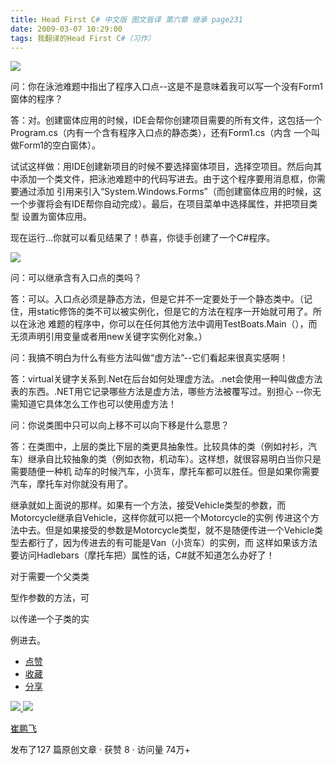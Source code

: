 ```yaml
---
title: Head First C# 中文版 图文皆译 第六章 继承 page231
date: 2009-03-07 10:29:00
tags: 我翻译的Head First C#（习作）
---
```

![](https://p-blog.csdn.net/images/p_blog_csdn_net/cuipengfei1/EntryImages/20090307/2009-03-07_09-47-22.jpg)

问：你在泳池难题中指出了程序入口点--这是不是意味着我可以写一个没有Form1窗体的程序？

答：对。创建窗体应用的时候，IDE会帮你创建项目需要的所有文件，这包括一个Program.cs（内有一个含有程序入口点的静态类），还有Form1.cs（内含
一个叫做Form1的空白窗体）。

试试这样做：用IDE创建新项目的时候不要选择窗体项目，选择空项目。然后向其中添加一个类文件，把泳池难题中的代码写进去。由于这个程序要用消息框，你需要通过添加
引用来引入“System.Windows.Forms”（而创建窗体应用的时候，这一个步骤将会有IDE帮你自动完成）。最后，在项目菜单中选择属性，并把项目类型
设置为窗体应用。

现在运行...你就可以看见结果了！恭喜，你徒手创建了一个C#程序。

![](https://p-blog.csdn.net/images/p_blog_csdn_net/cuipengfei1/EntryImages/20090307/2009-03-07_10-01-42.jpg)  

问：可以继承含有入口点的类吗？

答：可以。入口点必须是静态方法，但是它并不一定要处于一个静态类中。（记住，用static修饰的类不可以被实例化，但是它的方法在程序一开始就可用了。所以在泳池
难题的程序中，你可以在任何其他方法中调用TestBoats.Main（），而无须声明引用变量或者用new关键字实例化对象。）

问：我搞不明白为什么有些方法叫做“虚方法”--它们看起来很真实感啊！

答：virtual关键字关系到.Net在后台如何处理虚方法。.net会使用一种叫做虚方法表的东西。.NET用它记录哪些方法是虚方法，哪些方法被覆写过。别担心
--你无需知道它具体怎么工作也可以使用虚方法！

问：你说类图中只可以向上移不可以向下移是什么意思？

答：在类图中，上层的类比下层的类更具抽象性。比较具体的类（例如衬衫，汽车）继承自比较抽象的类（例如衣物，机动车）。这样想，就很容易明白当你只是需要随便一种机
动车的时候汽车，小货车，摩托车都可以胜任。但是如果你需要汽车，摩托车对你就没有用了。

继承就如上面说的那样。如果有一个方法，接受Vehicle类型的参数，而Motorcycle继承自Vehicle，这样你就可以把一个Motorcycle的实例
传进这个方法中去。但是如果接受的参数是Motorcycle类型，就不是随便传进一个Vehicle类型去都行了，因为传进去的有可能是Van（小货车）的实例，而
这样如果该方法要访问Hadlebars（摩托车把）属性的话，C#就不知道怎么办好了！

对于需要一个父类类

型作参数的方法，可

以传递一个子类的实

例进去。

  * [ 点赞  ](javascript:;)
  * [ 收藏  ](javascript:;)
  * [ 分享 ](javascript:;)

[ ![](https://profile.csdnimg.cn/5/2/5/3_cuipengfei1)
![](https://g.csdnimg.cn/static/user-reg-year/1x/11.png)
](https://blog.csdn.net/cuipengfei1)

[ 崔鹏飞 ](https://blog.csdn.net/cuipengfei1)

发布了127 篇原创文章  ·  获赞 8  ·  访问量 74万+

